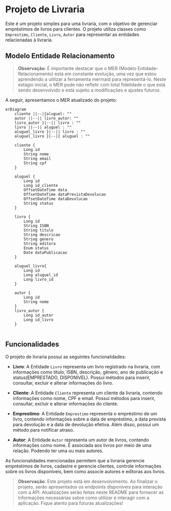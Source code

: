 # Projeto de Livraria

Este é um projeto simples para uma livraria, com o objetivo de gerenciar empréstimos de livros para clientes. O projeto utiliza classes como `Emprestimo`, `Cliente`, `Livro`, `Autor` para representar as entidades relacionadas à livraria.

## Modelo Entidade Relacionamento 

> **Observação**: É importante destacar que o MER (Modelo Entidade-Relacionamento) está em constante evolução, uma vez que estou aprendendo a utilizar a ferramenta mermaid para representá-lo. Neste estágio inicial, o MER pode não refletir com total fidelidade o que está sendo desenvolvido e está sujeito a modificações e ajustes futuros.

A seguir, apresentamos o MER atualizado do projeto:

```mermaid
erDiagram
    cliente ||--|{aluguel: ""
    autor ||--|| livro_autor: ""
    livro_autor }|--|| livro : ""
    livro ||--|| aluguel : ""
    aluguel_livro }|--|| livro : ""
    aluguel_livro }|--|{ aluguel : ""
    
    cliente {
        Long id
        String nome
        String email
        String cpf
    }
    
    aluguel {
        Long id
        Long id_cliente
        OffsetDateTime data
        OffsetDateTime dataPrevistaDevolucao
        OffsetDateTime dataDevolucao
        String status
    }
  
    livro {
        Long id
	    String ISBN
        String titulo
        String descricao
	    String genero
        String editora
        Enum status
        Date dataPublicacao
    }
    
    aluguel_livro{
        Long id
        Long aluguel_id
        Long livro_id
    }
    
    autor {
        Long id
        String nome
    }
    livro_autor {
        Long id_autor
        Long id_livro
    }
    
```

## Funcionalidades

O projeto de livraria possui as seguintes funcionalidades:

- **Livro**: A Entidade `Livro` representa um livro registrado na livraria, com informações como título, ISBN, descrição, gênero, ano de publicação e status(EMPRESTADO, DISPONIVEL). Possui métodos para inserir, consultar, excluir e alterar informações do livro.

- **Cliente**: A Entidade `Cliente` representa um cliente da livraria, contendo informações como nome, CPF e email. Possui métodos para inserir, consultar, excluir e alterar informações do cliente.

- **Emprestimo**: A Entidade `Emprestimo` representa o empréstimo de um livro, contendo informações sobre a data de empréstimo, a data prevista para devolução e a data de devolução efetiva. Além disso, possui um método para notificar atraso.

- **Autor**: A Entidade `Autor` representa um autor de livros, contendo informações como nome. É associada aos livros por meio de uma relação. Podendo ter uma ou mais autores.
 

As funcionalidades mencionadas permitem que a livraria gerencie empréstimos de livros, cadastre e gerencie clientes, controle informações sobre os livros disponíveis, bem como associe autores e editoras aos livros.

> **Observação**: Este projeto está em desenvolvimento. Ao finalizar o projeto, serão apresentados os endpoints disponíveis para interação com a API. Atualizações serão feitas neste README para fornecer as informações necessárias sobre como utilizar e interagir com a aplicação. Fique atento para futuras atualizações!



